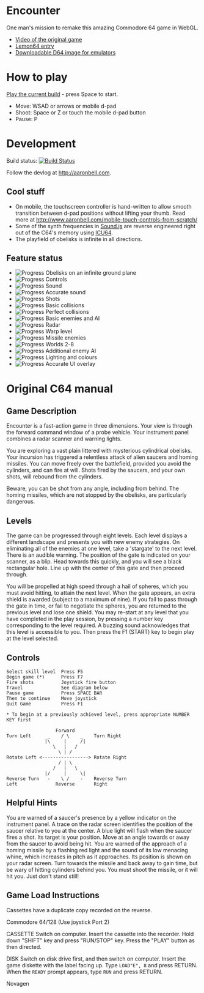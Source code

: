 # Encounter

One man's mission to remake this amazing Commodore 64 game in WebGL.

* [Video of the original game](http://www.youtube.com/watch?v=_7eCFOpI0SU)
* [Lemon64 entry](http://www.lemon64.com/games/details.php?ID=832)
* [Downloadable D64 image for emulators](http://www.c64.com/games/351)

# How to play

[Play the current build](http://air.github.io/encounter) - press Space to start.

- Move: WSAD or arrows or mobile d-pad
- Shoot: Space or Z or touch the mobile d-pad button
- Pause: P

# Development

Build status: [![Build Status](https://travis-ci.org/air/encounter.svg)](https://travis-ci.org/air/encounter)

Follow the devlog at http://aaronbell.com.

## Cool stuff

- On mobile, the touchscreen controller is hand-written to allow smooth transition between d-pad positions without lifting your thumb. Read more at http://www.aaronbell.com/mobile-touch-controls-from-scratch/
- Some of the synth frequencies in [Sound.js](https://github.com/air/encounter/blob/master/js/Sound.js#L21) are reverse engineered right out of the C64's memory using [ICU64](http://icu64.blogspot.com/).
- The playfield of obelisks is infinite in all directions.

## Feature status

- ![Progress](http://progressed.io/bar/100) Obelisks on an infinite ground plane
- ![Progress](http://progressed.io/bar/100) Controls
- ![Progress](http://progressed.io/bar/100) Sound
- ![Progress](http://progressed.io/bar/50) Accurate sound
- ![Progress](http://progressed.io/bar/100) Shots
- ![Progress](http://progressed.io/bar/100) Basic collisions
- ![Progress](http://progressed.io/bar/50) Perfect collisions
- ![Progress](http://progressed.io/bar/100) Basic enemies and AI
- ![Progress](http://progressed.io/bar/100) Radar
- ![Progress](http://progressed.io/bar/80) Warp level
- ![Progress](http://progressed.io/bar/90) Missile enemies
- ![Progress](http://progressed.io/bar/80) Worlds 2-8
- ![Progress](http://progressed.io/bar/40) Additional enemy AI
- ![Progress](http://progressed.io/bar/80) Lighting and colours
- ![Progress](http://progressed.io/bar/80) Accurate UI overlay

# Original C64 manual

## Game Description

Encounter is a fast-action game in three dimensions. Your view is through the forward command window of a probe vehicle. Your instrument panel combines a radar scanner and warning lights.

You are exploring a vast plain littered with mysterious cylindrical obelisks. Your incursion has triggered a relentless attack of alien saucers and homing missiles. You can move freely over the battlefield, provided you avoid the cylinders, and can fire at will. Shots fired by the saucers, and your own shots, will rebound from the cylinders.

Beware, you can be shot from any angle, including from behind. The homing missiles, which are not stopped by the obelisks, are particularly dangerous.

## Levels

The game can be progressed through eight levels. Each level displays a different landscape and presents you with new enemy strategies. On eliminating all of the enemies at one level, take a 'stargate' to the next level. There is an audible warning. The position of the gate is indicated on your scanner, as a blip. Head towards this quickly, and you will see a black rectangular hole. Line up with the center of this gate and then proceed through.

You will be propelled at high speed through a hail of spheres, which you must avoid hitting, to attain the next level. When the gate appears, an extra shield is awarded (subject to a maximum of nine). If you fail to pass through the gate in time, or fail to negotiate the spheres, you are returned to the previous level and lose one shield. You may re-start at any level that you have completed in the play session, by pressing a number key corresponding to the level required. A buzzing sound acknowledges that this level is accessible to you. Then press the F1 (START) key to begin play at the level selected.

## Controls

```
Select skill level  Press F5
Begin game (*)      Press F7
Fire shots          Joystick fire button 
Travel              See diagram below 
Pause game          Press SPACE BAR
Then to continue    Move joystick
Quit Game           Press F1

* To begin at a previously achieved level, press appropriate NUMBER KEY first

                  Forward
Turn Left      _    / \    _    Turn Right
              |\     |     /|
                 \   |   /
                   \ | /
Rotate Left <-----------------> Rotate Right
                   / | \
                 /   |   \
              |/     |     \|
Reverse Turn   -    \ /    -    Reverse Turn
Left              Reverse       Right
```

## Helpful Hints

You are warned of a saucer's presence by a yellow indicator on the instrument panel. A trace on the radar screen identifies the position of the saucer relative to you at the center. A blue light will flash when the saucer fires a shot. Its target is your position. Move at an angle towards or away from the saucer to avoid being hit. You are warned of the approach of a homing missile by a flashing red light and the sound of its low menacing whine, which increases in pitch as it approaches. Its position is shown on your radar screen. Turn towards the missile and back away to gain time, but be wary of hitting cylinders behind you. You must shoot the missile, or it will hit you. Just don't stand still!

## Game Load Instructions

Cassettes have a duplicate copy recorded on the reverse.

Commodore 64/128 (Use joystick Port 2)

CASSETTE
Switch on computer. Insert the cassette into the recorder.
Hold down "SHIFT" key and press "RUN/STOP" key. Press the "PLAY" button as then directed.

DISK
Switch on disk drive first, and then switch on computer.
Insert the game diskette with the label facing up.
Type `LOAD"E", 8` and press RETURN. When the `READY` prompt appears, type `RUN` and press RETURN.

Novagen
